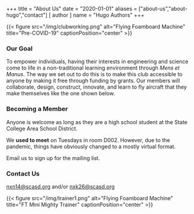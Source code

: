 +++
title = "About Us"
date = "2020-01-01"
aliases = ["about-us","about-hugo","contact"]
[ author ]
  name = "Hugo Authors"
+++

{{< figure src="/img/clubworking.png" alt="Flying Foamboard Machine" title="Pre-COVID-19" captionPosition="center" >}}

### Our Goal
To empower individuals, having their interests in engineering and science come to life in a non-traditional learning environment through *Mens et Manus*. The way we set out to do this is to make this club accessible to anyone by making it free through funding by grants. Our members will collaborate, design, construct, innovate, and learn to fly aircraft that they make themselves like the one shown below.

### Becoming a Member

Anyone is welcome as long as they are a high school student at the State College Area School District.

We **used to meet** on Tuesdays in room D002. However, due to the pandemic, things have obviously changed to a mostly virtual format.

Email us to sign up for the mailing list.

### Contact Us
[nxn14@scasd.org](mailto:nxn14@scasd.org) and/or [nxk26@scasd.org](mailto:nxk26@scasd.org)

{{< figure src="/img/trainer1.png" alt="Flying Foamboard Machine" title="FT Mini Mighty Trainer" captionPosition="center" >}}
